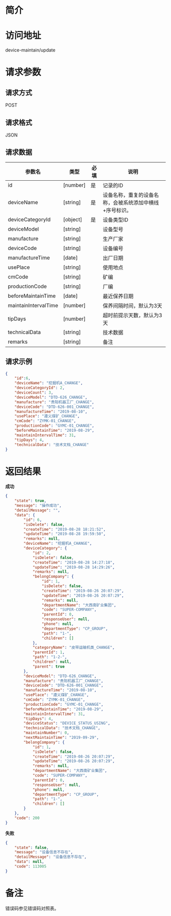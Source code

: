 # 简介

# 访问地址
device-maintain/update

# 请求参数

## 请求方式
POST

## 请求格式
JSON

## 请求数据
|参数名|类型|必填|说明|
|-|-|-|-|
|id|[number]|是|记录的ID|
|deviceName|[string]|是|设备名称，重复的设备名称，会被系统添加中横线+序号标识。|
|deviceCategoryId|[object]|是|设备类型ID|
|deviceModel|[string]||设备型号|
|manufacture|[string]||生产厂家|
|deviceCode|[string]||设备编号|
|manufactureTime|[date]||出厂日期|
|usePlace|[string]||使用地点|
|cmCode|[string]||矿编|
|productionCode|[string]||厂编|
|beforeMaintainTime|[date]||最近保养日期|
|maintainIntervalTime|[number]||保养间隔时间，默认为3天|
|tipDays|[number]||超时前提示天数，默认为3天|
|technicalData|[string]||技术数据|
|remarks|[string]||备注|
## 请求示例
```json
{
    "id":6,
    "deviceName": "挖掘机A_CHANGE",
    "deviceCategoryId": 2,
    "deviceCount": 3,
    "deviceModel": "DTD-626_CHANGE",
    "manufacture": "贵阳机器工厂_CHANGE",
    "deviceCode": "DTD-626-001_CHANGE",
    "manufactureTime": "2019-08-10",
    "usePlace": "遵义煤矿_CHANGE",
    "cmCode": "ZYMK-01_CHANGE",
    "productionCode": "GYMC-01_CHANGE",
    "beforeMaintainTime": "2019-08-29",
    "maintainIntervalTime": 31,
    "tipDays": 4,
    "technicalData": "技术文档_CHANGE"
}
```

# 返回结果
**成功**
```json
{
    "state": true,
    "message": "操作成功",
    "detailMessage": "",
    "data": {
        "id": 6,
        "isDelete": false,
        "createTime": "2019-08-28 18:21:52",
        "updateTime": "2019-08-28 19:59:50",
        "remarks": null,
        "deviceName": "挖掘机A_CHANGE",
        "deviceCategory": {
            "id": 2,
            "isDelete": false,
            "createTime": "2019-08-28 14:27:18",
            "updateTime": "2019-08-28 14:29:26",
            "remarks": null,
            "belongCompany": {
                "id": 1,
                "isDelete": false,
                "createTime": "2019-08-26 20:07:29",
                "updateTime": "2019-08-26 20:07:29",
                "remarks": null,
                "departmentName": "大西南矿业集团",
                "code": "SUPER-COMPANY",
                "parentId": 0,
                "responseUser": null,
                "phone": null,
                "departmentType": "CP_GROUP",
                "path": "1-",
                "children": []
            },
            "categoryName": "皮带运输机类_CHANGE",
            "parentId": 1,
            "path": "1-2-",
            "children": null,
            "parent": true
        },
        "deviceModel": "DTD-626_CHANGE",
        "manufacture": "贵阳机器工厂_CHANGE",
        "deviceCode": "DTD-626-001_CHANGE",
        "manufactureTime": "2019-08-10",
        "usePlace": "遵义煤矿_CHANGE",
        "cmCode": "ZYMK-01_CHANGE",
        "productionCode": "GYMC-01_CHANGE",
        "beforeMaintainTime": "2019-08-29",
        "maintainIntervalTime": 31,
        "tipDays": 4,
        "deviceStatus": "DEVICE_STATUS_USING",
        "technicalData": "技术文档_CHANGE",
        "maintainNumber": 0,
        "nextMaintainTime": "2019-09-29",
        "belongCompany": {
            "id": 1,
            "isDelete": false,
            "createTime": "2019-08-26 20:07:29",
            "updateTime": "2019-08-26 20:07:29",
            "remarks": null,
            "departmentName": "大西南矿业集团",
            "code": "SUPER-COMPANY",
            "parentId": 0,
            "responseUser": null,
            "phone": null,
            "departmentType": "CP_GROUP",
            "path": "1-",
            "children": []
        }
    },
    "code": 200
}
```

**失败**
```json
{
    "state": false,
    "message": "设备信息不存在",
    "detailMessage": "设备信息不存在",
    "data": null,
    "code": 113005
}
```

# 备注
错误码参见错误码对照表。